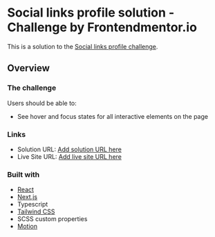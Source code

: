 # Social links profile solution - Challenge by Frontendmentor.io

This is a solution to the [Social links profile challenge](https://www.frontendmentor.io/challenges/social-links-profile-UG32l9m6dQ).

## Overview

### The challenge

Users should be able to:
- See hover and focus states for all interactive elements on the page


### Links

- Solution URL: [Add solution URL here](https://your-solution-url.com)
- Live Site URL: [Add live site URL here](https://your-live-site-url.com)


### Built with

- [React](https://reactjs.org/)
- [Next.js](https://nextjs.org/)
- Typescript
- [Tailwind CSS](https://tailwindcss.com/)
- SCSS custom properties
- [Motion](https://motion.dev/)